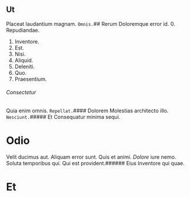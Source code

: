 ## Ut
Placeat laudantium magnam.
`Omnis.`## Rerum
Doloremque error id.
0. Repudiandae. 
1. Inventore. 
2. Est. 
3. Nisi. 
4. Aliquid. 
5. Deleniti. 
6. Quo. 
7. Praesentium. 
###### Consectetur
Quia enim omnis.
`Repellat.`#### Dolorem
Molestias architecto illo.
`Nesciunt.`##### Et
Consequatur minima sequi.
# Odio
Velit ducimus aut. Aliquam error sunt. Quis et animi.
*Dolore* iure nemo. Soluta temporibus qui. Qui est provident.###### Eius
Inventore qui quae.
# Et